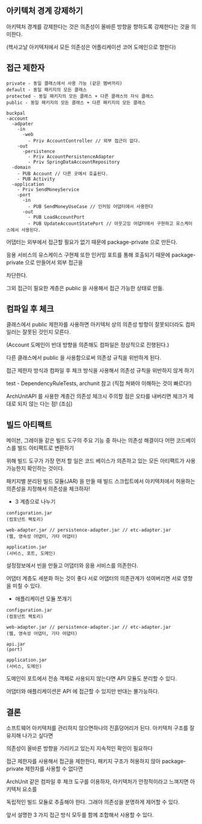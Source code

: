 ## 아키텍처 경계 강제하기

아키텍처 경계를 강제한다는 것은 의존성이 올바른 방향을 향하도록 강제한다는 것을 의미한다.

(헥사고날 아키텍처에서 모든 의존성은 어플리케이션 코어 도메인으로 향한다)

## 접근 제한자

```
private - 동일 클래스에서 사용 가능 (같은 멤버끼리) 
default - 동일 패키지의 모든 클래스
protected - 동일 패키지의 모든 클래스 + 다른 클래스의 자식 클래스
public - 동일 패키지의 모든 클래스 + 다른 패키지의 모든 클래스
```

```
buckpal
-account
  -adpater
    -in
      -web
        - Priv AccountController // 외부 접근이 없다.
    -out
      -persistence
        - Priv AccountPersistenceAdapter
        - Priv SpringDataAccountRepository
  -domain
    - PUB Account // 다른 곳에서 호출된다.
    - PUB Activity
  -application
    - Priv SendMoneyService
    -port
      -in
        - PUB SendMoneyUseCase // 인커밍 어댑터에서 사용한다
      -out
        - PUB LoadAccountPort
        - PUB UpdateAccountStatePort // 아웃고잉 어댑터에서 구현하고 유스케이스에서 사용된다.
```

어댑터는 외부에서 접근할 필요가 없기 때문에 package-private 으로 만든다.

응용 서비스의 유스케이스 구현체 또한 인커밍 포트를 통해 호출되기 때문에 package-private 으로 만들어서 외부 접근을

차단한다.

그외 접근이 필요한 계층은 public 을 사용해서 접근 가능한 상태로 만듦.

## 컴파일 후 체크

클래스에서 public 제한자를 사용하면 아키텍처 상의 의존성 방향이 잘못되더라도 컴파일러는 잘못된 것인지 모른다.

(Account 도메인이 반대 방향을 의존해도 컴파일은 정상적으로 진행된다.)

다른 클래스에서 public 을 사용함으로써 의존성 규칙을 위반하게 된다.

접근 제한자 방식과 컴파일 후 체크 방식을 사용해서 의존성 규칙을 위반하지 않게 하기

test - DependencyRuleTests, archunit 참고 (직접 쳐봐야 이해하는 것이 빠르다!)

ArchUnitAPI 를 사용한 계층간 의존성 체크시 주의할 점은 오타를 내버리면 체크가 제대로 되지 않는 다는 점! (조심)

## 빌드 아티팩트

메이븐, 그레이들 같은 빌드 도구의 주요 기능 중 하나는 의존성 해결이다 어떤 코드베이스를 빌드 아티팩트로 변환하기

위해 빌드 도구가 가장 먼저 할 일은 코드 베이스가 의존하고 있는 모든 아티팩트가 사용 가능한지 확인하는 것이다.

패키지별 분리된 빌드 모듈(JAR) 을 만들 때 빌드 스크립트에서 아키텍처에서 허용하는 의존성을 지정해서 의존성을 체크하자! 


* 3 계층으로 나누기
```
configuration.jar 
(컴포넌트 팩토리)

web-adapter.jar // persistence-adapter.jar // etc-adapter.jar
(웹, 영속성 어댑터, 기타 어댑터) 

application.jar
(서비스, 포트, 도메인)
```
설정정보에서 빈을 만들고 어댑터와 응용 서비스를 의존한다.

어댑터 계층도 세분화 하는 것이 좋다 서로 어댑터의 의존관계가 섞여버리면 서로 영향을 미칠 수 있다.

* 애플리케이션 모듈 쪼개기
```
configuration.jar 
(컴포넌트 팩토리)

web-adapter.jar // persistence-adapter.jar // etc-adapter.jar
(웹, 영속성 어댑터, 기타 어댑터) 

api.jar
(port)

application.jar
(서비스, 도메인)
```
도메인이 포트에서 전송 객체로 사용되지 않는다면 API 모듈도 분리할 수 있다.

어댑터와 애플리케이션은 API 에 접근할 수 있지만 반대는 불가능하다.











## 결론

소프트웨어 아키텍처를 관리하지 않으면하나의 진흙덩어리가 된다. 아키텍처 구조를 잘 유지해 나가고 싶다면

의존성이 올바른 방향을 가리키고 있는지 지속적인 확인이 필요하다

접근 제한자를 사용해서 접근을 제한한다, 패키지 구조가 허용하지 않아 package-private 제한자를 사용할 수 없다면

ArchUnit 같은 컴파일 후 체크 도구를 이용하자, 아키텍처가 안정적이라고 느껴지면 아키텍처 요소를 

독립적인 빌드 모듈로 추출해야 한다. 그래야 의존성을 분명하게 제어할 수 있다.

앞서 설명한 3 가지 접근 방식 모두를 함께 조합해서 사용할 수 있다.





